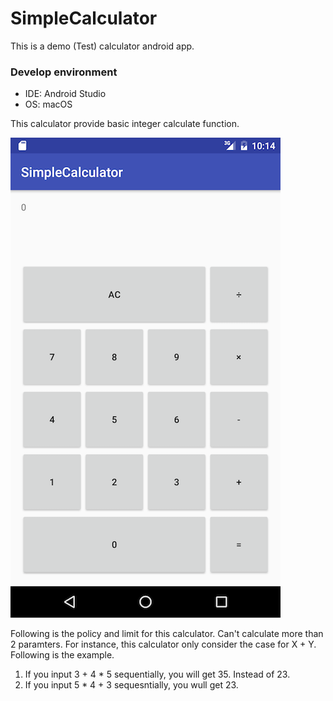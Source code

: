 # SimpleCalculator
This is a demo (Test) calculator android app.

### Develop environment
* IDE: Android Studio
* OS: macOS

This calculator provide basic integer calculate function.

![screenshot_01](./document_files/app_screenshot_01.png)

Following is the policy and limit for this calculator. Can't calculate more than 2 paramters. For instance, this calculator only consider the case for X + Y. Following is the example.

1. If you input 3 + 4 * 5 sequentially, you will get 35. Instead of 23.
2. If you input 5 * 4 + 3 sequesntially, you wull get 23.
